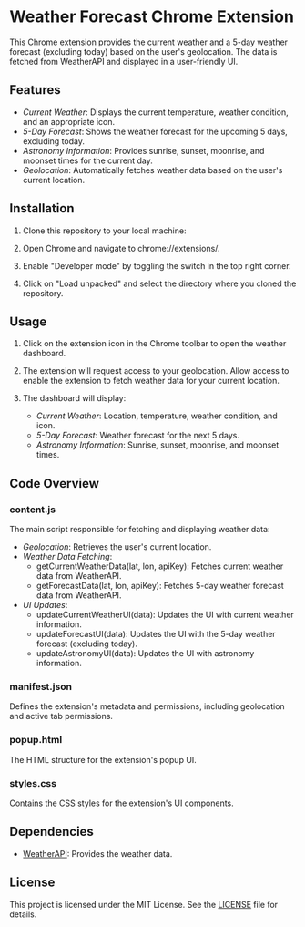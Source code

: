 # Weather Forecast Chrome Extension

This Chrome extension provides the current weather and a 5-day weather forecast (excluding today) based on the user's geolocation. The data is fetched from WeatherAPI and displayed in a user-friendly UI.

## Features

- *Current Weather*: Displays the current temperature, weather condition, and an appropriate icon.
- *5-Day Forecast*: Shows the weather forecast for the upcoming 5 days, excluding today.
- *Astronomy Information*: Provides sunrise, sunset, moonrise, and moonset times for the current day.
- *Geolocation*: Automatically fetches weather data based on the user's current location.

## Installation

1. Clone this repository to your local machine:
  
2. Open Chrome and navigate to chrome://extensions/.

3. Enable "Developer mode" by toggling the switch in the top right corner.

4. Click on "Load unpacked" and select the directory where you cloned the repository.

## Usage

1. Click on the extension icon in the Chrome toolbar to open the weather dashboard.

2. The extension will request access to your geolocation. Allow access to enable the extension to fetch weather data for your current location.

3. The dashboard will display:
   - *Current Weather*: Location, temperature, weather condition, and icon.
   - *5-Day Forecast*: Weather forecast for the next 5 days.
   - *Astronomy Information*: Sunrise, sunset, moonrise, and moonset times.

## Code Overview

### content.js

The main script responsible for fetching and displaying weather data:

- *Geolocation*: Retrieves the user's current location.
- *Weather Data Fetching*:
  - getCurrentWeatherData(lat, lon, apiKey): Fetches current weather data from WeatherAPI.
  - getForecastData(lat, lon, apiKey): Fetches 5-day weather forecast data from WeatherAPI.
- *UI Updates*:
  - updateCurrentWeatherUI(data): Updates the UI with current weather information.
  - updateForecastUI(data): Updates the UI with the 5-day weather forecast (excluding today).
  - updateAstronomyUI(data): Updates the UI with astronomy information.

### manifest.json

Defines the extension's metadata and permissions, including geolocation and active tab permissions.

### popup.html

The HTML structure for the extension's popup UI.

### styles.css

Contains the CSS styles for the extension's UI components.

## Dependencies

- [WeatherAPI](https://www.weatherapi.com/): Provides the weather data.

## License

This project is licensed under the MIT License. See the [LICENSE](LICENSE) file for details.
